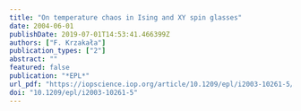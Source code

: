 ```yaml
---
title: "On temperature chaos in Ising and XY spin glasses"
date: 2004-06-01
publishDate: 2019-07-01T14:53:41.466399Z
authors: ["F. Krzakała"]
publication_types: ["2"]
abstract: ""
featured: false
publication: "*EPL*"
url_pdf: "https://iopscience.iop.org/article/10.1209/epl/i2003-10261-5/meta"
doi: "10.1209/epl/i2003-10261-5"
---
```


